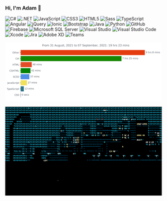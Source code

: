 ### Hi, I'm Adam 👋

<div>
    <img alt="C#" src="https://img.shields.io/badge/c%23-058E0C.svg?style=for-the-badge&logo=c-sharp&logoColor=white"/>
    <img alt=".NET" src="https://img.shields.io/badge/.NET-592C8C?style=for-the-badge&logo=.net&logoColor=white"/>
    <img alt="JavaScript" src="https://img.shields.io/badge/javascript-323330.svg?style=for-the-badge&logo=javascript&logoColor=%23F7DF1E"/>
    <img alt="CSS3" src="https://img.shields.io/badge/css3-%231572B6.svg?style=for-the-badge&logo=css3&logoColor=white"/>
    <img alt="HTML5" src="https://img.shields.io/badge/html5-%23E34F26.svg?style=for-the-badge&logo=html5&logoColor=white"/>
    <img alt="Sass" src="https://img.shields.io/badge/sass-%23CD6799.svg?style=for-the-badge&logo=sass&logoColor=white"/>
    <img alt="TypeScript" src="https://img.shields.io/badge/typescript-%23007ACC.svg?style=for-the-badge&logo=typescript&logoColor=white"/>
    <img alt="Angular" src="https://img.shields.io/badge/angular-%23DD1b16.svg?style=for-the-badge&logo=angular&logoColor=white"/>
    <img alt="jQuery" src="https://img.shields.io/badge/jquery-%230769AD.svg?style=for-the-badge&logo=jquery&logoColor=white"/>
    <img alt="Ionic" src ="https://img.shields.io/badge/ionic-%23498AFF.svg?style=for-the-badge&logo=ionic&logoColor=white"/>
    <img alt="Bootstrap" src="https://img.shields.io/badge/bootstrap-6F11EF.svg?style=for-the-badge&logo=bootstrap&logoColor=white"/>
    <img alt="Java" src="https://img.shields.io/badge/java-%23007396.svg?style=for-the-badge&logo=java&logoColor=white"/>
    <img alt="Python" src="https://img.shields.io/badge/python-%233776AB.svg?style=for-the-badge&logo=python&logoColor=white"/>
    <img alt="GitHub" src="https://img.shields.io/badge/github-%23121011.svg?style=for-the-badge&logo=github&logoColor=white"/>
    <img alt="Firebase" src="https://img.shields.io/badge/firebase-%23FFCA28.svg?style=for-the-badge&logo=firebase&logoColor=white"/>
    <img alt="Microsoft SQL Server" src ="https://img.shields.io/badge/microsoft_sql_server-%23B11A1A.svg?style=for-the-badge&logo=microsoftsqlserver&logoColor=white"/>
    <img alt="Visual Studio" src="https://img.shields.io/badge/Visual_Studio-5C2D91.svg?style=for-the-badge&logo=visual-studio&logoColor=white"/>
    <img alt="Visual Studio Code" src="https://img.shields.io/badge/Visual_Studio_Code-0078d7.svg?style=for-the-badge&logo=visual-studio-code&logoColor=white"/>
    <img alt="Xcode" src="https://img.shields.io/badge/Xcode-007ACC?style=for-the-badge&logo=Xcode&logoColor=white"/>
    <img alt="Jira" src="https://img.shields.io/badge/Jira-0052CC?style=for-the-badge&logo=Jira"/>
    <img alt="Adobe XD" src="https://img.shields.io/badge/Adobe XD-FF61F6?style=for-the-badge&logo=adobexd&logoColor=white"/>
    <img alt="Teams" src="https://img.shields.io/badge/Teams-6264A7?style=for-the-badge&logo=microsoftteams&logoColor=white"/>
</div>

<br/>

[//]: # (test)

<img src="https://github.com/cadamsmith/cadamsmith/blob/main/images/stat.svg" alt="Cadamsmith Wakatime Activity"/>

![City at Night](https://raw.githubusercontent.com/cadamsmith/cadamsmith/main/city.gif)
